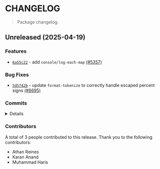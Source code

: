 # CHANGELOG

> Package changelog.

<section class="release" id="unreleased">

## Unreleased (2025-04-19)

<section class="features">

### Features

-   [`6a55c22`](https://github.com/stdlib-js/stdlib/commit/6a55c2206fd69c89ddad9e5c2597209a0f0b9aa4) - add `console/log-each-map` [(#5357)](https://github.com/stdlib-js/stdlib/pull/5357)

</section>

<!-- /.features -->

<section class="bug-fixes">

### Bug Fixes

-   [`5d5742b`](https://github.com/stdlib-js/stdlib/commit/5d5742b1d6b22eb0e9d597242035be42833c004c) - update `format-tokenize` to correctly handle escaped percent signs [(#6695)](https://github.com/stdlib-js/stdlib/pull/6695)

</section>

<!-- /.bug-fixes -->

<section class="commits">

### Commits

<details>

-   [`5d5742b`](https://github.com/stdlib-js/stdlib/commit/5d5742b1d6b22eb0e9d597242035be42833c004c) - **fix:** update `format-tokenize` to correctly handle escaped percent signs [(#6695)](https://github.com/stdlib-js/stdlib/pull/6695) _(by Karan Anand)_
-   [`8f25519`](https://github.com/stdlib-js/stdlib/commit/8f25519f78414d246868c028add1c4a28b41c2fa) - **docs:** add examples for `string` and `float` formatting [(#6277)](https://github.com/stdlib-js/stdlib/pull/6277) _(by Karan Anand, Athan Reines)_
-   [`6a55c22`](https://github.com/stdlib-js/stdlib/commit/6a55c2206fd69c89ddad9e5c2597209a0f0b9aa4) - **feat:** add `console/log-each-map` [(#5357)](https://github.com/stdlib-js/stdlib/pull/5357) _(by Muhammad Haris, Athan Reines)_

</details>

</section>

<!-- /.commits -->

<section class="contributors">

### Contributors

A total of 3 people contributed to this release. Thank you to the following contributors:

-   Athan Reines
-   Karan Anand
-   Muhammad Haris

</section>

<!-- /.contributors -->

</section>

<!-- /.release -->

